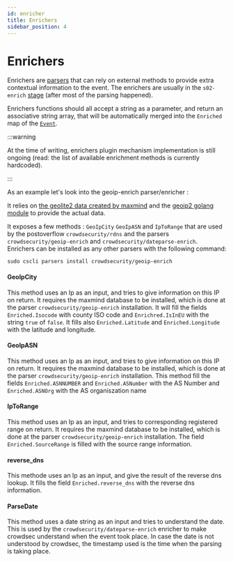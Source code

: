 ```yaml
---
id: enricher
title: Enrichers
sidebar_position: 4
---
```



# Enrichers

Enrichers are [parsers](/parsers/introduction.mdx) that can rely on external methods to provide extra contextual information to the event. The enrichers are usually in the `s02-enrich`  [stage](/parsers/introduction.mdx#stages) (after most of the parsing happened).

Enrichers functions should all accept a string as a parameter, and return an associative string array, that will be automatically merged into the `Enriched` map of the [`Event`](/expr/event.md).

:::warning

At the time of writing, enrichers plugin mechanism implementation is still ongoing (read: the list of available enrichment methods is currently hardcoded).

:::

As an example let's look into the geoip-enrich parser/enricher :

It relies on [the geolite2 data created by maxmind](https://www.maxmind.com) and the [geoip2 golang module](https://github.com/oschwald/geoip2-golang) to provide the actual data.


It exposes a few methods : `GeoIpCity` `GeoIpASN` and `IpToRange` that are used by the postoverflow `crowdsecurity/rdns` and  the parsers `crowdsecurity/geoip-enrich` and `crowdsecurity/dateparse-enrich`.
Enrichers can be installed as any other parsers with the following command:

```
sudo cscli parsers install crowdsecurity/geoip-enrich
```

#### GeoIpCity

This method uses an Ip as an input, and tries to give information on
this IP on return. It requires the maxmind database to be installed,
which is done at the parser `crowdsecurity/geoip-enrich` installation.
It will fill the fields `Enriched.Isocode` with county ISO code and
`Enrichred.IsInEU` with the string `true` of `false`. It fills also
`Enriched.Latitude` and `Enriched.Longitude` with the latitude and
longitude.

#### GeoIpASN

This method uses an Ip as an input, and tries to give information on
this IP on return. It requires the maxmind database to be installed,
which is done at the parser `crowdsecurity/geoip-enrich` installation.
This method fill the fields `Enriched.ASNNUMBER` and
`Enriched.ASNumber` with the AS Number and `Enriched.ASNOrg` with the
AS organiszation name

#### IpToRange

This method uses an Ip as an input, and tries to corresponding
registered range on return. It requires the maxmind database to be
installed, which is done at the parser `crowdsecurity/geoip-enrich`
installation. The field `Enriched.SourceRange` is filled with the
source range information.

#### reverse_dns

This methode uses an Ip as an input, and give the result of the
reverse dns lookup. It fills the field `Enriched.reverse_dns` with the
reverse dns information.

#### ParseDate

This method uses a date string as an input and tries to understand the
date. This is used by the `crowdsecurity/dateparse-enrich` enricher to
make crowdsec understand when the event took place. In case the date
is not understood by crowdsec, the timestamp used is the time when the
parsing is taking place.
